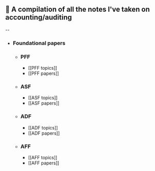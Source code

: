 ## 🤔 A compilation of all the notes I've taken on accounting/auditing
--
- ### Foundational papers
	- ### PFF
		- [[PFF topics]]
		- [[PFF papers]]
	- ### ASF
		- [[ASF topics]]
		- [[ASF papers]]
	- ### ADF
		- [[ADF topics]]
		- [[ADF papers]]
	- ### AFF
		- [[AFF topics]]
		- [[AFF papers]]
